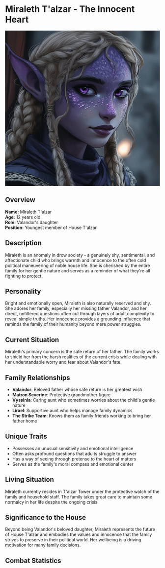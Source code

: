 # Miraleth T'alzar - The Innocent Heart

<link rel="stylesheet" href="../drow_theme.css">

![Miraleth T'alzar](images/miraleth1.webp)

## Overview
**Name:** Miraleth T'alzar  
**Age:** 12 years old  
**Role:** Valandor's daughter  
**Position:** Youngest member of House T'alzar  

## Description
Miraleth is an anomaly in drow society - a genuinely shy, sentimental, and affectionate child who brings warmth and innocence to the often cold political maneuvering of noble house life. She is cherished by the entire family for her gentle nature and serves as a reminder of what they're all fighting to protect.

## Personality
Bright and emotionally open, Miraleth is also naturally reserved and shy. She adores her family, especially her missing father Valandor, and her direct, unfiltered questions often cut through layers of adult complexity to reveal simple truths. Her innocence provides a grounding influence that reminds the family of their humanity beyond mere power struggles.

## Current Situation
Miraleth's primary concern is the safe return of her father. The family works to shield her from the harsh realities of the current crisis while dealing with her understandable worry and fear about Valandor's fate.

## Family Relationships
- **Valandor**: Beloved father whose safe return is her greatest wish
- **Matron Severine**: Protective grandmother figure
- **Vyssinia**: Caring aunt who sometimes worries about the child's gentle nature
- **Lirael**: Supportive aunt who helps manage family dynamics
- **The Strike Team**: Knows them as family friends working to bring her father home

## Unique Traits
- Possesses an unusual sensitivity and emotional intelligence
- Often asks profound questions that adults struggle to answer
- Has a way of seeing through pretense to the heart of matters
- Serves as the family's moral compass and emotional center

## Living Situation
Miraleth currently resides in T'alzar Tower under the protective watch of the family and household staff. The family takes great care to maintain some normalcy in her life despite the ongoing crisis.

## Significance to the House
Beyond being Valandor's beloved daughter, Miraleth represents the future of House T'alzar and embodies the values and innocence that the family strives to preserve in their political world. Her wellbeing is a driving motivation for many family decisions.
## Combat Statistics

<div id="miraleth-talzar-statblock"></div>

<script>
// Wait for page load to ensure all scripts are available
document.addEventListener('DOMContentLoaded', function() {
  setTimeout(function() {
    // Load statblock from JSON file
    loadJsonStatblock('json/miraleth_talzar_public.json', 'miraleth-talzar-statblock');
  }, 100);
});
</script>

